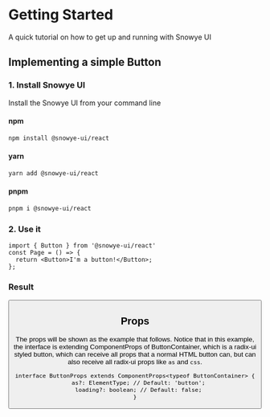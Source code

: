 # Getting Started

A quick tutorial on how to get up and running with Snowye UI

## Implementing a simple Button

### 1. Install Snowye UI
Install the Snowye UI from your command line

#### npm
```sh
npm install @snowye-ui/react
```

#### yarn
```sh
yarn add @snowye-ui/react
```

#### pnpm
```sh
pnpm i @snowye-ui/react
```

### 2. Use it

```tsx
import { Button } from '@snowye-ui/react'
const Page = () => {
  return <Button>I'm a button!</Button>;
};
```

### Result
<Button />

## Props
The props will be shown as the example that follows.
Notice that in this example, the interface is extending ComponentProps of ButtonContainer, which is a radix-ui styled button, which can receive all props that a normal HTML button can, but can also receive all radix-ui props like `as` and `css`.

```tsx
interface ButtonProps extends ComponentProps<typeof ButtonContainer> {
  as?: ElementType; // Default: 'button';
  loading?: boolean; // Default: false;
}
```
